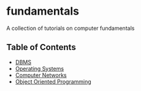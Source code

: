 # fundamentals
A collection of tutorials on computer fundamentals

## Table of Contents

- [DBMS](database/)
- [Operating Systems](os/)
- [Computer Networks](networks/)
- [Object Oriented Programming](oop/)
